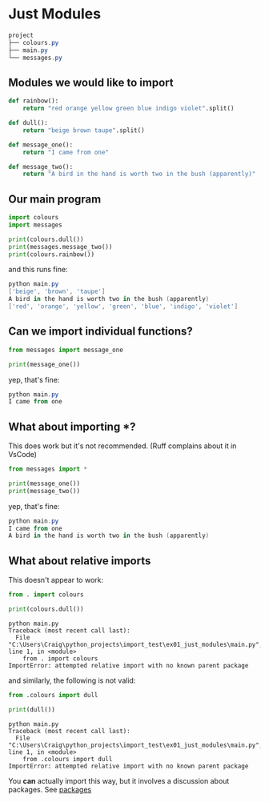 # Just Modules

``` powershell
project
├── colours.py
├── main.py
└── messages.py
```

## Modules we would like to import
``` py title="colours.py"
def rainbow():
    return "red orange yellow green blue indigo violet".split()

def dull():
    return "beige brown taupe".split()
```

``` py title="messages.py"
def message_one():
    return "I came from one"

def message_two():
    return "A bird in the hand is worth two in the bush (apparently)"
```

## Our main program

``` py title="main.py" hl_lines="1 2"
import colours
import messages

print(colours.dull())
print(messages.message_two())
print(colours.rainbow())

```

and this runs fine:
``` powershell
python main.py
['beige', 'brown', 'taupe']
A bird in the hand is worth two in the bush (apparently)
['red', 'orange', 'yellow', 'green', 'blue', 'indigo', 'violet']
```

## Can we import individual functions?
``` py title="main.py" hl_lines="1"
from messages import message_one

print(message_one())
```

yep, that's fine:
``` powershell
python main.py
I came from one

```

## What about importing *?
This does work but it's not recommended. (Ruff complains about it in VsCode)
``` py title="main.py" hl_lines="1"
from messages import *

print(message_one())
print(message_two())
```

yep, that's fine:
``` powershell
python main.py
I came from one
A bird in the hand is worth two in the bush (apparently)

```

## What about relative imports
This doesn't appear to work:
``` py title="main.py" hl_lines="1"
from . import colours

print(colours.dull())
```

``` powerscript
python main.py
Traceback (most recent call last):
  File "C:\Users\Craig\python_projects\import_test\ex01_just_modules\main.py", line 1, in <module>
    from . import colours
ImportError: attempted relative import with no known parent package
```

and similarly, the following is not valid:
``` py title="main.py" hl_lines="1"
from .colours import dull

print(dull())
```

``` powerscript
python main.py
Traceback (most recent call last):
  File "C:\Users\Craig\python_projects\import_test\ex01_just_modules\main.py", line 1, in <module>
    from .colours import dull
ImportError: attempted relative import with no known parent package
```

You **can** actually import this way, but it involves a discussion about packages. See [packages](two.md)
